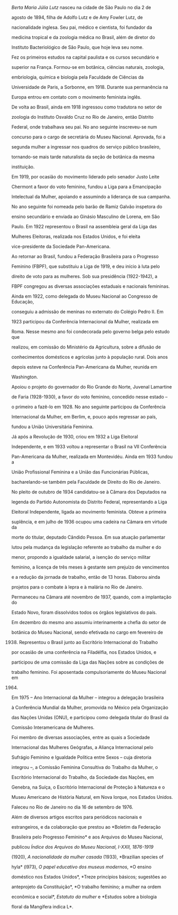 

*Berta Maria Júlia Lutz* nasceu na cidade de São Paulo no dia 2 de

agosto de 1894, filha de Adolfo Lutz e de Amy Fowler Lutz, de

nacionalidade inglesa. Seu pai, médico e cientista, foi fundador da

medicina tropical e da zoologia médica no Brasil, além de diretor do

Instituto Bacteriológico de São Paulo, que hoje leva seu nome.



Fez os primeiros estudos na capital paulista e os cursos secundário e

superior na França. Formou-se em botânica, ciências naturais, zoologia,

embriologia, química e biologia pela Faculdade de Ciências da

Universidade de Paris, a Sorbonne, em 1918. Durante sua permanência na

Europa entrou em contato com o movimento feminista inglês.



De volta ao Brasil, ainda em 1918 ingressou como tradutora no setor de

zoologia do Instituto Osvaldo Cruz no Rio de Janeiro, então Distrito

Federal, onde trabalhava seu pai. No ano seguinte inscreveu-se num

concurso para o cargo de secretária do Museu Nacional. Aprovada, foi a

segunda mulher a ingressar nos quadros do serviço público brasileiro,

tornando-se mais tarde naturalista da seção de botânica da mesma

instituição.



Em 1919, por ocasião do movimento liderado pelo senador Justo Leite

Chermont a favor do voto feminino, fundou a Liga para a Emancipação

Intelectual da Mulher, apoiando e assumindo a liderança de sua campanha.

No ano seguinte foi nomeada pelo barão de Ramiz Galvão inspetora do

ensino secundário e enviada ao Ginásio Masculino de Lorena, em São

Paulo. Em 1922 representou o Brasil na assembleia geral da Liga das

Mulheres Eleitoras, realizada nos Estados Unidos, e foi eleita

vice-presidente da Sociedade Pan-Americana.



Ao retornar ao Brasil, fundou a Federação Brasileira para o Progresso

Feminino (FBPF), que substituiu a Liga de 1919, e deu início à luta pelo

direito de voto para as mulheres. Sob sua presidência (1922-1942), a

FBPF congregou as diversas associações estaduais e nacionais femininas.

Ainda em 1922, como delegada do Museu Nacional ao Congresso de Educação,

conseguiu a admissão de meninas no externato do Colégio Pedro II. Em

1923 participou da Conferência Internacional da Mulher, realizada em

Roma. Nesse mesmo ano foi condecorada pelo governo belga pelo estudo que

realizou, em comissão do Ministério da Agricultura, sobre a difusão de

conhecimentos domésticos e agrícolas junto à população rural. Dois anos

depois esteve na Conferência Pan-Americana da Mulher, reunida em

Washington.



Apoiou o projeto do governador do Rio Grande do Norte, Juvenal Lamartine

de Faria (1928-1930), a favor do voto feminino, concedido nesse estado –

o primeiro a fazê-lo em 1928. No ano seguinte participou da Conferência

Internacional da Mulher, em Berlim, e, pouco após regressar ao país,

fundou a União Universitária Feminina.



Já após a Revolução de 1930, criou em 1932 a Liga Eleitoral

Independente, e em 1933 voltou a representar o Brasil na VII Conferência

Pan-Americana da Mulher, realizada em Montevidéu. Ainda em 1933 fundou a

União Profissional Feminina e a União das Funcionárias Públicas,

bacharelando-se também pela Faculdade de Direito do Rio de Janeiro.



No pleito de outubro de 1934 candidatou-se à Câmara dos Deputados na

legenda do Partido Autonomista do Distrito Federal, representando a Liga

Eleitoral Independente, ligada ao movimento feminista. Obteve a primeira

suplência, e em julho de 1936 ocupou uma cadeira na Câmara em virtude da

morte do titular, deputado Cândido Pessoa. Em sua atuação parlamentar

lutou pela mudança da legislação referente ao trabalho da mulher e do

menor, propondo a igualdade salarial, a isenção do serviço militar

feminino, a licença de três meses à gestante sem prejuízo de vencimentos

e a redução da jornada de trabalho, então de 13 horas. Elaborou ainda

projetos para o combate à lepra e à malária no Rio de Janeiro.

Permaneceu na Câmara até novembro de 1937, quando, com a implantação do

Estado Novo, foram dissolvidos todos os órgãos legislativos do país.



Em dezembro do mesmo ano assumiu interinamente a chefia do setor de

botânica do Museu Nacional, sendo efetivada no cargo em fevereiro de

1938. Representou o Brasil junto ao Escritório Internacional do Trabalho

por ocasião de uma conferência na Filadélfia, nos Estados Unidos, e

participou de uma comissão da Liga das Nações sobre as condições de

trabalho feminino. Foi aposentada compulsoriamente do Museu Nacional em

1964.



Em 1975 – Ano Internacional da Mulher – integrou a delegação brasileira

à Conferência Mundial da Mulher, promovida no México pela Organização

das Nações Unidas (ONU), e participou como delegada titular do Brasil da

Comissão Interamericana de Mulheres.



Foi membro de diversas associações, entre as quais a Sociedade

Internacional das Mulheres Geógrafas, a Aliança Internacional pelo

Sufrágio Feminino e Igualdade Política entre Sexos – cuja diretoria

integrou –, a Comissão Feminina Consultiva do Trabalho da Mulher, o

Escritório Internacional do Trabalho, da Sociedade das Nações, em

Genebra, na Suíça, o Escritório Internacional de Proteção à Natureza e o

Museu Americano de História Natural, em Nova Iorque, nos Estados Unidos.



Faleceu no Rio de Janeiro no dia 16 de setembro de 1976.



Além de diversos artigos escritos para periódicos nacionais e

estrangeiros, e da colaboração que prestou ao *Boletim da Federação

Brasileira pelo Progresso Feminino* e aos Arquivos do Museu Nacional,

publicou *Índice dos Arquivos do Museu Nacional, I-XXII, 1876-1919*

(1920), *A nacionalidade da mulher casada* (1933), *Brazilian species of

hyla* (l973), *O papel educativo dos museus modernos*, *O ensino

doméstico nos Estados Unidos*, *Treze princípios básicos; sugestões ao

anteprojeto da Constituição*, *O trabalho feminino; a mulher na ordem

econômica e social*, *Estatuto da mulher* e *Estudos sobre a biologia

floral da Mangifera indica L*.



